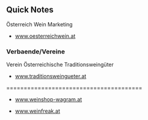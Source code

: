 
## Quick Notes



Österreich Wein Marketing

- www.oesterreichwein.at


### Verbaende/Vereine

Verein Österreichische Traditionsweingüter

- www.traditionsweingueter.at


=======================================

- www.weinshop-wagram.at

- www.weinfreak.at

